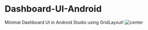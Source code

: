 # Dashboard-UI-Android
Minimal Dashboard UI in Android Studio using GridLayout!
![center](https://dribbble.com/shots/16032770/?apply_modal=true&from_modal_cta=true&utm_source=Clipboard_Shot&utm_campaign=lancelott7&utm_content=elder-care&utm_medium=Social_Share&utm_source=Clipboard_Shot&utm_campaign=lancelott7&utm_content=elder-care&utm_medium=Social_Share)
